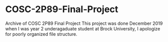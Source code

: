 # COSC-2P89-Final-Project
Archive of COSC 2P89 Final Project
This project was done December 2019 when I was year 2 underagaduate student at Brock University, I apologize for poorly organized file structure.

